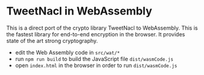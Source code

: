# TweetNacl in WebAssembly

This is a direct port of the crypto library TweetNacl to WebAssembly. This is the fastest library for end-to-end encryption in the browser. It provides state of the art strong cryptography.

- edit the Web Assembly code in `src/wat/*`
- run `npm run build` to build the JavaScript file `dist/wasmCode.js`
- open `index.html` in the browser in order to run `dist/wasmCode.js`